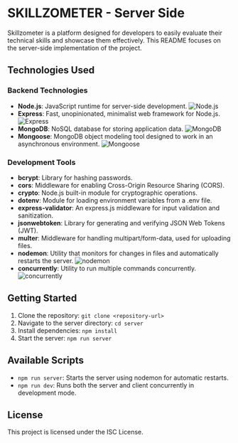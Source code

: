 # SKILLZOMETER - Server Side

Skillzometer is a platform designed for developers to easily evaluate their technical skills and showcase them effectively. This README focuses on the server-side implementation of the project.

## Technologies Used

### Backend Technologies

- **Node.js**: JavaScript runtime for server-side development. ![Node.js](https://img.shields.io/badge/-Node.js-green)
- **Express**: Fast, unopinionated, minimalist web framework for Node.js. ![Express](https://img.shields.io/badge/-Express-lightgrey)
- **MongoDB**: NoSQL database for storing application data. ![MongoDB](https://img.shields.io/badge/-MongoDB-brightgreen)
- **Mongoose**: MongoDB object modeling tool designed to work in an asynchronous environment. ![Mongoose](https://img.shields.io/badge/-Mongoose-orange)

### Development Tools

- **bcrypt**: Library for hashing passwords.
- **cors**: Middleware for enabling Cross-Origin Resource Sharing (CORS).
- **crypto**: Node.js built-in module for cryptographic operations.
- **dotenv**: Module for loading environment variables from a .env file.
- **express-validator**: An express.js middleware for input validation and sanitization.
- **jsonwebtoken**: Library for generating and verifying JSON Web Tokens (JWT).
- **multer**: Middleware for handling multipart/form-data, used for uploading files.
- **nodemon**: Utility that monitors for changes in files and automatically restarts the server. ![nodemon](https://img.shields.io/badge/-nodemon-blue)
- **concurrently**: Utility to run multiple commands concurrently. ![concurrently](https://img.shields.io/badge/-concurrently-lightgrey)

## Getting Started

1. Clone the repository: `git clone <repository-url>`
2. Navigate to the server directory: `cd server`
3. Install dependencies: `npm install`
4. Start the server: `npm run server`

## Available Scripts

- `npm run server`: Starts the server using nodemon for automatic restarts.
- `npm run dev`: Runs both the server and client concurrently in development mode.

## License

This project is licensed under the ISC License.

